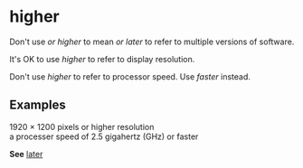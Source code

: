 # higher

Don't use *or higher* to mean *or later* to refer to multiple versions of software.

It's OK to use *higher* to refer to display resolution. 

Don't use *higher* to refer to processor speed. Use *faster* instead.

## Examples

1920 × 1200 pixels or higher resolution  
a processer speed of 2.5 gigahertz (GHz) or faster

**See** [later](../l/later.md)

